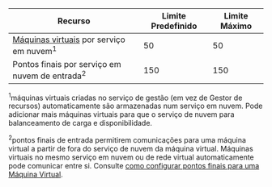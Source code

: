 | Recurso | Limite Predefinido | Limite Máximo |
| --- | --- | --- |
| [Máquinas virtuais](../articles/virtual-machines/virtual-machines-linux-about.md?toc=%2fazure%2fvirtual-machines%2flinux%2ftoc.json) por serviço em nuvem<sup>1</sup> |50 |50 |
| Pontos finais por serviço em nuvem de entrada<sup>2</sup> |150 |150 |

<sup>1</sup>máquinas virtuais criadas no serviço de gestão (em vez de Gestor de recursos) automaticamente são armazenadas num serviço em nuvem. Pode adicionar mais máquinas virtuais para que o serviço de nuvem para balanceamento de carga e disponibilidade. 

<sup>2</sup>pontos finais de entrada permitirem comunicações para uma máquina virtual a partir de fora do serviço de nuvem da máquina virtual. Máquinas virtuais no mesmo serviço em nuvem ou de rede virtual automaticamente pode comunicar entre si. Consulte [como configurar pontos finais para uma Máquina Virtual](../articles/virtual-machines/windows/classic/setup-endpoints.md?toc=%2fazure%2fvirtual-machines%2fwindows%2fclassic%2ftoc.json). 

